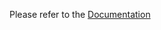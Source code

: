 Please refer to the [Documentation](https://hahow.github.io/jwplayer-plugins/?path=/docs/screenshot)
